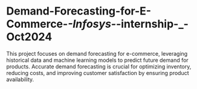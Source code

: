 # Demand-Forecasting-for-E-Commerce-_-Infosys-_-internship-_-Oct2024
This project focuses on demand forecasting for e-commerce, leveraging historical data and machine learning models to predict future demand for products. Accurate demand forecasting is crucial for optimizing inventory, reducing costs, and improving customer satisfaction by ensuring product availability. 
